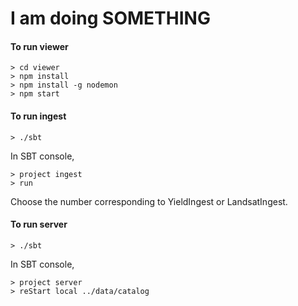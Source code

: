 # I am doing SOMETHING
#### To run viewer

```console
> cd viewer
> npm install
> npm install -g nodemon
> npm start
```

#### To run ingest

```console
> ./sbt
```

In SBT console,
```console
> project ingest
> run
```

Choose the number corresponding to YieldIngest or LandsatIngest.

#### To run server

```console
> ./sbt
```


In SBT console,
```console
> project server
> reStart local ../data/catalog
```
